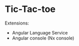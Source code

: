 # Tic-Tac-toe

<!-- 
    npm install -g @angular/cli

    ng new myapp 

    cd myapp
    
    # t9der tchuf app dyalek 5edama f 4200 #
-->

Extensions:
- Angular Language Service
- Angular console (Nx console)